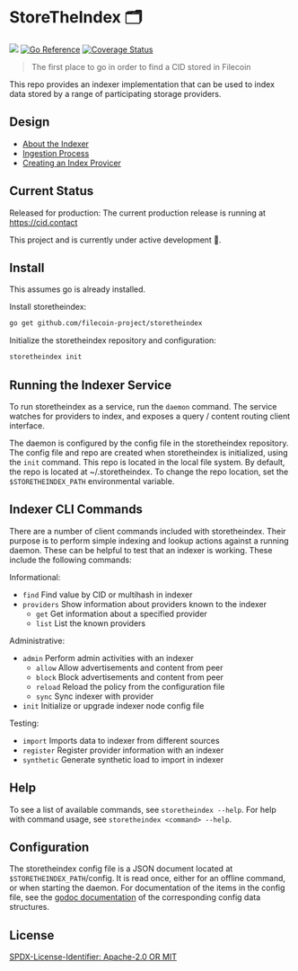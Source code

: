 # StoreTheIndex 🗂️
[![](https://img.shields.io/badge/made%20by-Protocol%20Labs-blue.svg?style=flat-square)](https://protocol.ai)
[![Go Reference](https://pkg.go.dev/badge/github.com/filecoin-project/storetheindex.svg)](https://pkg.go.dev/github.com/filecoin-project/storetheindex)
[![Coverage Status](https://codecov.io/gh/filecoin-project/storetheindex/branch/main/graph/badge.svg)](https://codecov.io/gh/filecoin-project/storetheindex/branch/main)
> The first place to go in order to find a CID stored in Filecoin

This repo provides an indexer implementation that can be used to index data stored by a range of participating storage providers.

## Design
- [About the Indexer](https://github.com/filecoin-project/storetheindex/blob/main/doc/indexer_about.md#about-the-indexer)
- [Ingestion Process](https://github.com/filecoin-project/storetheindex/blob/main/doc/ingest.md#providing-data-to-a-network-indexer)
- [Creating an Index Provicer](https://github.com/filecoin-project/storetheindex/blob/main/doc/creating-an-index-provider.md#creating-an-index-provider)

## Current Status
Released for production: The current production release is running at https://cid.contact 

This project and is currently under active development 🚧.  

## Install
This assumes go is already installed.

Install storetheindex:
```sh
go get github.com/filecoin-project/storetheindex
```

Initialize the storetheindex repository and configuration:
```sh
storetheindex init
```

## Running the Indexer Service
To run storetheindex as a service, run the `daemon` command. The service watches for providers to index, and exposes a query / content routing client interface.

The daemon is configured by the config file in the storetheindex repository. The config file and repo are created when storetheindex is initialized, using the `init` command. This repo is located in the local file system. By default, the repo is located at ~/.storetheindex. To change the repo location, set the `$STORETHEINDEX_PATH` environmental variable.

## Indexer CLI Commands
There are a number of client commands included with storetheindex. Their purpose is to perform simple indexing and lookup actions against a running daemon.  These can be helpful to test that an indexer is working. These include the following commands:

Informational:

- `find` Find value by CID or multihash in indexer
- `providers` Show information about providers known to the indexer
  - `get` Get information about a specified provider
  - `list` List the known providers

Administrative:

- `admin` Perform admin activities with an indexer
  - `allow` Allow advertisements and content from peer
  - `block` Block advertisements and content from peer
  - `reload` Reload the policy from the configuration file
  - `sync` Sync indexer with provider
- `init` Initialize or upgrade indexer node config file

Testing:

- `import` Imports data to indexer from different sources
- `register` Register provider information with an indexer
- `synthetic` Generate synthetic load to import in indexer

## Help
To see a list of available commands, see `storetheindex --help`. For help with command usage, see `storetheindex <command> --help`.


## Configuration
The storetheindex config file is a JSON document located at `$STORETHEINDEX_PATH`/config. It is read once, either for an offline command, or when starting the daemon. For documentation of the items in the config file, see the [godoc documentation](https://pkg.go.dev/github.com/filecoin-project/storetheindex/config) of the corresponding config data structures.

## License
[SPDX-License-Identifier: Apache-2.0 OR MIT](LICENSE.md)
